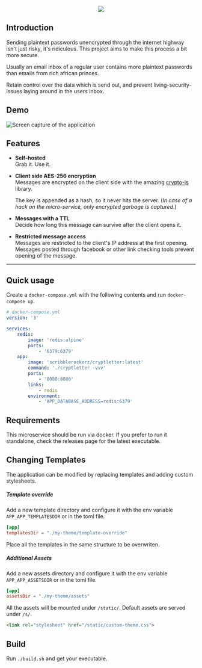 <p align="center">
<img src="https://user-images.githubusercontent.com/1336156/31407710-267e2124-ae06-11e7-8a48-4e7dc3547422.png" />
<br>
</p>

## Introduction

Sending plaintext passwords unencrypted through the internet highway isn't just risky, it's ridiculous.
This project aims to make this process a bit more secure.

Usually an email inbox of a regular user contains more plaintext passwords than emails from rich african princes.

Retain control over the data which is send out, and prevent living-security-issues laying around in the users inbox.

## Demo

![Screen capture of the application](https://user-images.githubusercontent.com/1336156/32858885-31374bc8-ca4d-11e7-9b1a-b4a67769a241.gif)

## Features

- **Self-hosted**  
  Grab it. Use it.

- **Client side AES-256 encryption**  
  Messages are encrypted on the client side with the amazing [crypto-js](https://www.npmjs.com/package/crypto-js) library.

  The key is appended as a hash, so it never hits the server. (*In case of a hack on the micro-service, only encrypted garbage is captured*.)

- **Messages with a TTL**  
  Decide how long this message can survive after the client opens it.

- **Restricted message access**  
  Messages are restricted to the client's IP address at the first opening. Messages posted through facebook or other link checking tools prevent opening of the message.

---
## Quick usage

Create a `docker-compose.yml` with the following contents and run `docker-compose up`.

```yaml
# docker-compose.yml
version: '3'

services:
    redis:
        image: 'redis:alpine'
        ports:
            - '6379:6379'
    app:
        image: 'scribblerockerz/cryptletter:latest'
        command: './cryptletter -vvv'
        ports:
            - '8080:8080'
        links:
            - redis
        environment:
            - 'APP_DATABASE_ADDRESS=redis:6379'
```


## Requirements
This microservice should be run via docker. If you prefer to run it standalone, check the releases page for the latest executable.


## Changing Templates

The application can be modified by replacing templates and adding custom stylesheets.

##### Template override

Add a new template directory and configure it with the env variable `APP_APP_TEMPLATESDIR` or in the toml file.
```toml
[app]
templatesDir = "./my-theme/template-override"

```
Place all the templates in the same structure to be overwriten.

##### Additional Assets

Add a new assets directory and configure it with the env variable `APP_APP_ASSETSDIR` or in the toml file.
```toml
[app]
assetsDir = "./my-theme/assets"
```

All the assets will be mounted under `/static/`. Default assets are served under `/s/`.

```html
<link rel="stylesheet" href="/static/custom-theme.css">
```


## Build

Run `./build.sh` and get your executable.
